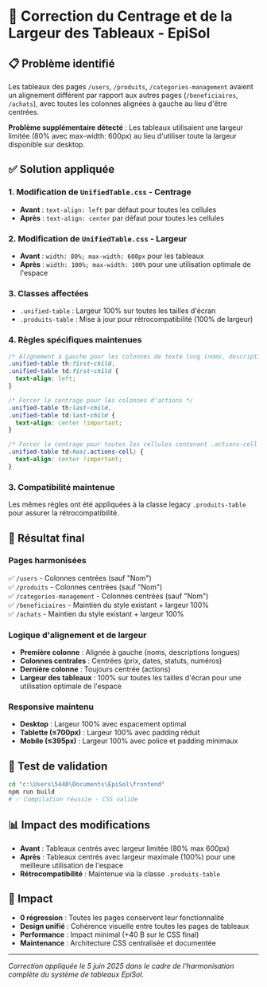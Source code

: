 # 🎯 Correction du Centrage et de la Largeur des Tableaux - EpiSol

## 📋 Problème identifié
Les tableaux des pages `/users`, `/produits`, `/categories-management` avaient un alignement différent par rapport aux autres pages (`/beneficiaires`, `/achats`), avec toutes les colonnes alignées à gauche au lieu d'être centrées.

**Problème supplémentaire détecté** : Les tableaux utilisaient une largeur limitée (80% avec max-width: 600px) au lieu d'utiliser toute la largeur disponible sur desktop.

## ✅ Solution appliquée

### 1. Modification de `UnifiedTable.css` - Centrage
- **Avant** : `text-align: left` par défaut pour toutes les cellules
- **Après** : `text-align: center` par défaut pour toutes les cellules

### 2. Modification de `UnifiedTable.css` - Largeur
- **Avant** : `width: 80%; max-width: 600px` pour les tableaux
- **Après** : `width: 100%; max-width: 100%` pour une utilisation optimale de l'espace

### 3. Classes affectées
- `.unified-table` : Largeur 100% sur toutes les tailles d'écran
- `.produits-table` : Mise à jour pour rétrocompatibilité (100% de largeur)

### 4. Règles spécifiques maintenues
```css
/* Alignement à gauche pour les colonnes de texte long (noms, descriptions, etc.) */
.unified-table th:first-child,
.unified-table td:first-child {
  text-align: left;
}

/* Forcer le centrage pour les colonnes d'actions */
.unified-table th:last-child,
.unified-table td:last-child {
  text-align: center !important;
}

/* Forcer le centrage pour toutes les cellules contenant .actions-cell */
.unified-table td:has(.actions-cell) {
  text-align: center !important;
}
```

### 3. Compatibilité maintenue
Les mêmes règles ont été appliquées à la classe legacy `.produits-table` pour assurer la rétrocompatibilité.

## 🎨 Résultat final

### Pages harmonisées
✅ `/users` - Colonnes centrées (sauf "Nom")  
✅ `/produits` - Colonnes centrées (sauf "Nom")  
✅ `/categories-management` - Colonnes centrées (sauf "Nom")  
✅ `/beneficiaires` - Maintien du style existant + largeur 100%  
✅ `/achats` - Maintien du style existant + largeur 100%  

### Logique d'alignement et de largeur
- **Première colonne** : Alignée à gauche (noms, descriptions longues)
- **Colonnes centrales** : Centrées (prix, dates, statuts, numéros)
- **Dernière colonne** : Toujours centrée (actions)
- **Largeur des tableaux** : 100% sur toutes les tailles d'écran pour une utilisation optimale de l'espace

### Responsive maintenu
- **Desktop** : Largeur 100% avec espacement optimal
- **Tablette (≤700px)** : Largeur 100% avec padding réduit
- **Mobile (≤395px)** : Largeur 100% avec police et padding minimaux

## 🧪 Test de validation
```bash
cd "c:\Users\5440\Documents\EpiSol\frontend"
npm run build
# ✅ Compilation réussie - CSS valide
```

## 📊 Impact des modifications
- **Avant** : Tableaux centrés avec largeur limitée (80% max 600px)
- **Après** : Tableaux centrés avec largeur maximale (100%) pour une meilleure utilisation de l'espace
- **Rétrocompatibilité** : Maintenue via la classe `.produits-table`

## 📝 Impact
- **0 régression** : Toutes les pages conservent leur fonctionnalité
- **Design unifié** : Cohérence visuelle entre toutes les pages de tableaux
- **Performance** : Impact minimal (+40 B sur le CSS final)
- **Maintenance** : Architecture CSS centralisée et documentée

---
*Correction appliquée le 5 juin 2025 dans le cadre de l'harmonisation complète du système de tableaux EpiSol.*
